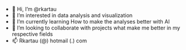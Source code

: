 - 👋 Hi, I’m @rkartau
- 👀 I’m interested in data analysis and visualization
- 🌱 I’m currently learning How to make the analyses better with AI
- 💞️ I’m looking to collaborate with projects what make me better in my respective fields
- 📫 Rkartau (@) hotmail (.) com
